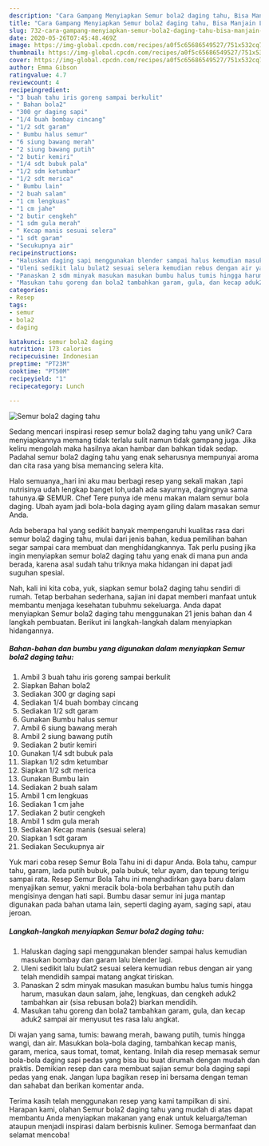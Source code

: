 ```yaml
---
description: "Cara Gampang Menyiapkan Semur bola2 daging tahu, Bisa Manjain Lidah"
title: "Cara Gampang Menyiapkan Semur bola2 daging tahu, Bisa Manjain Lidah"
slug: 732-cara-gampang-menyiapkan-semur-bola2-daging-tahu-bisa-manjain-lidah
date: 2020-05-26T07:45:48.469Z
image: https://img-global.cpcdn.com/recipes/a0f5c65686549527/751x532cq70/semur-bola2-daging-tahu-foto-resep-utama.jpg
thumbnail: https://img-global.cpcdn.com/recipes/a0f5c65686549527/751x532cq70/semur-bola2-daging-tahu-foto-resep-utama.jpg
cover: https://img-global.cpcdn.com/recipes/a0f5c65686549527/751x532cq70/semur-bola2-daging-tahu-foto-resep-utama.jpg
author: Emma Gibson
ratingvalue: 4.7
reviewcount: 4
recipeingredient:
- "3 buah tahu iris goreng sampai berkulit"
- " Bahan bola2"
- "300 gr daging sapi"
- "1/4 buah bombay cincang"
- "1/2 sdt garam"
- " Bumbu halus semur"
- "6 siung bawang merah"
- "2 siung bawang putih"
- "2 butir kemiri"
- "1/4 sdt bubuk pala"
- "1/2 sdm ketumbar"
- "1/2 sdt merica"
- " Bumbu lain"
- "2 buah salam"
- "1 cm lengkuas"
- "1 cm jahe"
- "2 butir cengkeh"
- "1 sdm gula merah"
- " Kecap manis sesuai selera"
- "1 sdt garam"
- "Secukupnya air"
recipeinstructions:
- "Haluskan daging sapi menggunakan blender sampai halus kemudian masukan bombay dan garam lalu blender lagi."
- "Uleni sedikit lalu bulat2 sesuai selera kemudian rebus dengan air yang telah mendidih sampai matang angkat tiriskan."
- "Panaskan 2 sdm minyak masukan masukan bumbu halus tumis hingga harum, masukan daun salam, jahe, lengkuas, dan cengkeh aduk2 tambahkan air (sisa rebusan bola2) biarkan mendidih."
- "Masukan tahu goreng dan bola2 tambahkan garam, gula, dan kecap aduk2 sampai air menyusut tes rasa lalu angkat."
categories:
- Resep
tags:
- semur
- bola2
- daging

katakunci: semur bola2 daging 
nutrition: 173 calories
recipecuisine: Indonesian
preptime: "PT23M"
cooktime: "PT50M"
recipeyield: "1"
recipecategory: Lunch

---
```



![Semur bola2 daging tahu](https://img-global.cpcdn.com/recipes/a0f5c65686549527/751x532cq70/semur-bola2-daging-tahu-foto-resep-utama.jpg)

Sedang mencari inspirasi resep semur bola2 daging tahu yang unik? Cara menyiapkannya memang tidak terlalu sulit namun tidak gampang juga. Jika keliru mengolah maka hasilnya akan hambar dan bahkan tidak sedap. Padahal semur bola2 daging tahu yang enak seharusnya mempunyai aroma dan cita rasa yang bisa memancing selera kita.

Halo semuanya,,hari ini aku mau berbagi resep yang sekali makan ,tapi nutrisinya udah lengkap banget loh,udah ada sayurnya, dagingnya sama tahunya.😁 SEMUR. Chef Tere punya ide menu makan malam semur bola daging. Ubah ayam jadi bola-bola daging ayam giling dalam masakan semur Anda.

Ada beberapa hal yang sedikit banyak mempengaruhi kualitas rasa dari semur bola2 daging tahu, mulai dari jenis bahan, kedua pemilihan bahan segar sampai cara membuat dan menghidangkannya. Tak perlu pusing jika ingin menyiapkan semur bola2 daging tahu yang enak di mana pun anda berada, karena asal sudah tahu triknya maka hidangan ini dapat jadi suguhan spesial.


Nah, kali ini kita coba, yuk, siapkan semur bola2 daging tahu sendiri di rumah. Tetap berbahan sederhana, sajian ini dapat memberi manfaat untuk membantu menjaga kesehatan tubuhmu sekeluarga. Anda dapat menyiapkan Semur bola2 daging tahu menggunakan 21 jenis bahan dan 4 langkah pembuatan. Berikut ini langkah-langkah dalam menyiapkan hidangannya.

<!--inarticleads1-->

##### Bahan-bahan dan bumbu yang digunakan dalam menyiapkan Semur bola2 daging tahu:

1. Ambil 3 buah tahu iris goreng sampai berkulit
1. Siapkan  Bahan bola2
1. Sediakan 300 gr daging sapi
1. Sediakan 1/4 buah bombay cincang
1. Sediakan 1/2 sdt garam
1. Gunakan  Bumbu halus semur
1. Ambil 6 siung bawang merah
1. Ambil 2 siung bawang putih
1. Sediakan 2 butir kemiri
1. Gunakan 1/4 sdt bubuk pala
1. Siapkan 1/2 sdm ketumbar
1. Siapkan 1/2 sdt merica
1. Gunakan  Bumbu lain
1. Sediakan 2 buah salam
1. Ambil 1 cm lengkuas
1. Sediakan 1 cm jahe
1. Sediakan 2 butir cengkeh
1. Ambil 1 sdm gula merah
1. Sediakan  Kecap manis (sesuai selera)
1. Siapkan 1 sdt garam
1. Sediakan Secukupnya air


Yuk mari coba resep Semur Bola Tahu ini di dapur Anda. Bola tahu, campur tahu, garam, lada putih bubuk, pala bubuk, telur ayam, dan tepung terigu sampai rata. Resep Semur Bola Tahu ini menghadirkan gaya baru dalam menyajikan semur, yakni meracik bola-bola berbahan tahu putih dan mengisinya dengan hati sapi. Bumbu dasar semur ini juga mantap digunakan pada bahan utama lain, seperti daging ayam, saging sapi, atau jeroan. 

<!--inarticleads2-->

##### Langkah-langkah menyiapkan Semur bola2 daging tahu:

1. Haluskan daging sapi menggunakan blender sampai halus kemudian masukan bombay dan garam lalu blender lagi.
1. Uleni sedikit lalu bulat2 sesuai selera kemudian rebus dengan air yang telah mendidih sampai matang angkat tiriskan.
1. Panaskan 2 sdm minyak masukan masukan bumbu halus tumis hingga harum, masukan daun salam, jahe, lengkuas, dan cengkeh aduk2 tambahkan air (sisa rebusan bola2) biarkan mendidih.
1. Masukan tahu goreng dan bola2 tambahkan garam, gula, dan kecap aduk2 sampai air menyusut tes rasa lalu angkat.


Di wajan yang sama, tumis: bawang merah, bawang putih, tumis hingga wangi, dan air. Masukkan bola-bola daging, tambahkan kecap manis, garam, merica, saus tomat, tomat, kentang. Inilah dia resep memasak semur bola-bola daging sapi pedas yang bisa ibu buat dirumah dengan mudah dan praktis. Demikian resep dan cara membuat sajian semur bola daging sapi pedas yang enak. Jangan lupa bagikan resep ini bersama dengan teman dan sahabat dan berikan komentar anda. 

Terima kasih telah menggunakan resep yang kami tampilkan di sini. Harapan kami, olahan Semur bola2 daging tahu yang mudah di atas dapat membantu Anda menyiapkan makanan yang enak untuk keluarga/teman ataupun menjadi inspirasi dalam berbisnis kuliner. Semoga bermanfaat dan selamat mencoba!
